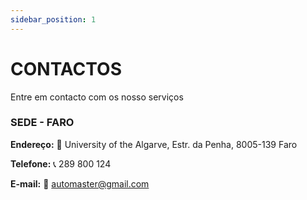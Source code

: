 ```yaml
---
sidebar_position: 1
---
```


# CONTACTOS 
Entre em contacto com os nosso serviços

### SEDE - FARO 

**Endereço:** 📍 University of the Algarve, Estr. da Penha, 8005-139 Faro

**Telefone:** 📞 289 800 124

**E-mail:** 📧 automaster@gmail.com



